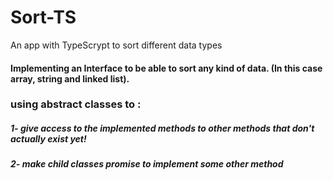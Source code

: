 # Sort-TS
An app with TypeScrypt to sort different data types
#### Implementing an Interface to be able to sort any kind of data. (In this case array, string and linked list).
### using abstract classes to :
##### 1- give access to the implemented methods to other methods that don't actually exist yet!
##### 2- make child classes promise to implement some other method
